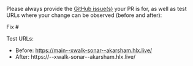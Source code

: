 Please always provide the [GitHub issue(s)](../issues) your PR is for, as well as test URLs where your change can be observed (before and after):

Fix #<gh-issue-id>

Test URLs:
- Before: https://main--xwalk-sonar--akarsham.hlx.live/
- After: https://<branch>--xwalk-sonar--akarsham.hlx.live/
